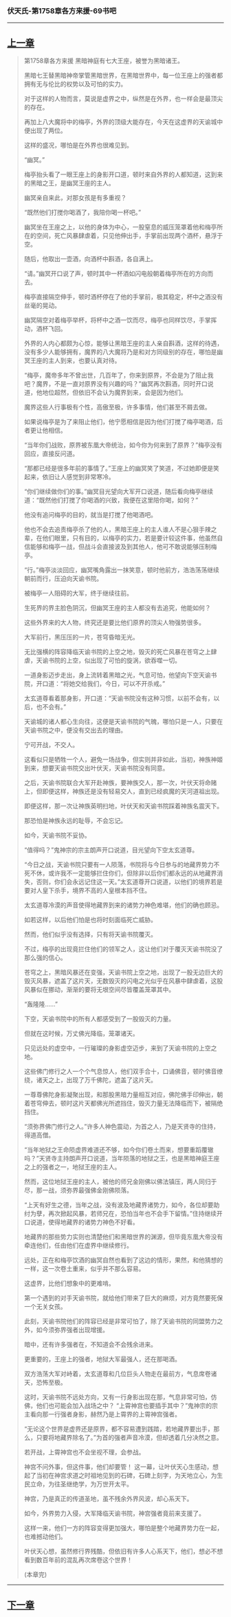 ### 伏天氏-第1758章各方来援-69书吧

--------
[上一章](./435ab518431ee21da695ca6eeb8b4a92.md)
--------


>
>
>
>第1758章各方来援
>黑暗神庭有七大王座，被誉为黑暗诸王。
>
>黑暗七王替黑暗神帝掌管黑暗世界，在黑暗世界中，每一位王座上的强者都拥有无与伦比的权势以及可怕的实力。
>
>对于这样的人物而言，莫说是虚界之中，纵然是在外界，也一样会是最顶尖的存在。
>
>再加上八大魔将中的梅亭，外界的顶级大能存在，今天在这虚界的天谕城中便出现了两位。
>
>这样的盛况，哪怕是在外界也很难见到。
>
>“幽冥。”
>
>梅亭抬头看了一眼王座上的身影开口道，顿时来自外界的人都知道，这到来的黑暗之王，是幽冥王座的主人。
>
>幽冥亲自来此，对那女孩是有多重视？
>
>“既然他们打搅你喝酒了，我陪你喝一杯吧。”
>
>幽冥坐在王座之上，以他的身体为中心，一股窒息的威压笼罩着他和梅亭所在的空间，死亡风暴肆虐着，只见他伸出手，手掌前出现两个酒杯，悬浮于空。
>
>随后，他取出一壶酒，向酒杯中斟酒，各自满上。
>
>“请。”幽冥开口说了声，顿时其中一杯酒如闪电般朝着梅亭所在的方向而去。
>
>梅亭直接隔空伸手，顿时酒杯停在了他的手掌前，极其稳定，杯中之酒没有丝毫的晃动。
>
>幽冥隔空对着梅亭举杯，将杯中之酒一饮而尽，梅亭也同样饮尽，手掌挥动，酒杯飞回。
>
>外界的人内心都颇为心惊，能够让黑暗王座的主人亲自斟酒，这样的待遇，没有多少人能够拥有，魔界的八大魔将乃是和对方同级别的存在，哪怕是幽冥王座的主人到来，也要认真对待。
>
>“梅亭，魔帝多年不曾出世，几百年了，你来到原界，不会是为了阻止我吧？魔界，不是一直对原界没有兴趣的吗？”幽冥再次斟酒，同时开口说道，他地位超然，但依旧不会认为魔界到来，会是因为他们。
>
>魔界这些人行事极有个性，高傲至极，许多事情，他们甚至不屑去做。
>
>如果说梅亭是为了来阻止他们，他宁愿相信是因为他们打搅了梅亭喝酒，后者更让他相信。
>
>“当年你们战败，原界被东凰大帝统治，如今你为何来到了原界？”梅亭没有回应，直接反问道。
>
>“那都已经是很多年前的事情了。”王座上的幽冥笑了笑道，不过她即便是笑起来，依旧让人感觉到非常寒冷。
>
>“你们继续做你们的事。”幽冥目光望向大军开口说道，随后看向梅亭继续道：“既然他们打搅了你喝酒的兴致，我便在这里陪你喝，如何？”
>
>他没有追问梅亭的目的，就当是打搅了他喝酒吧。
>
>他也不会去追责梅亭杀了他的人，黑暗王座上的主人谁人不是心狠手辣之辈，在他们眼里，只有目的，以梅亭的实力，若是要计较这件事，他虽然自信能够和梅亭一战，但战斗会直接波及到其他人，他可不敢说能够压制梅亭。
>
>“行。”梅亭淡淡回应，幽冥嘴角露出一抹笑意，顿时他前方，浩浩荡荡继续朝前而行，压迫向天谕书院。
>
>被梅亭一人阻碍的大军，终于继续往前。
>
>生死界的界主脸色阴沉，但幽冥王座的主人都没有去追究，他能如何？
>
>这些外界来的大人物，终究还是要比他们原界的顶尖人物强势很多。
>
>大军前行，黑压压的一片，苍穹昏暗无光。
>
>无比强横的阵容降临天谕书院的上空之地，毁灭的死亡风暴在苍穹之上肆虐，天谕书院的上空，似出现了可怕的旋涡，欲吞噬一切。
>
>一道身影迈步走出，身上流转着黑暗之光，气息可怕，他望向下空天谕书院，开口道：“将她交给我们，今日，可以不开杀戒。”
>
>太玄道尊看着那身影，开口道：“天谕书院没有这种习惯，以前不会有，以后，也不会有。”
>
>天谕城的诸人都心生向往，这便是天谕书院的气魄，哪怕只是一人，只要在天谕书院之中，便没有交出去的理由。
>
>宁可开战，不交人。
>
>这看似只是牺牲一个人，避免一场战争，但实则并非如此，当初，神族神姬到来，想要天谕书院交出叶伏天，天谕书院没有同意。
>
>之后，天谕书院联合大军开赴神族，要神族交人，那一次，叶伏天将命赌上，但即便这样，神族还是没有轻易交人，直到已经疯魔的天河道祖出现。
>
>即便这样，那一次让神族英明扫地，叶伏天和天谕书院踩着神族名震天下。
>
>那恐怕是神族永远的耻辱，不会忘记。
>
>如今，天谕书院不妥协。
>
>“值得吗？”鬼神宗的宗主朗声开口说道，目光望向下空太玄道尊。
>
>“今日之战，天谕书院只要有一人陨落，书院将与今日参与的地藏界势力不死不休，或许我不一定能够拦住你们，但除非以后你们都永远的从地藏界消失，否则，你们会永远记住这一天。”太玄道尊开口说道，以他们的境界若是要对人皇下杀手，境界不高的人皇根本挡不住。
>
>太玄道尊冷漠的声音使得地藏界到来的诸势力神色难堪，他们的确也顾忌。
>
>如若这样，以后他们怕是也将时刻面临死亡威胁。
>
>然而，他们似乎没有选择，只有将天谕书院覆灭。
>
>不过，梅亭的出现竟拦住他们的领军之人，这让他们对于覆灭天谕书院没了那么强的信心。
>
>苍穹之上，黑暗风暴还在变强，天谕书院上空之地，出现了一股无边巨大的毁灭风暴，遮盖了这片天，无数毁灭的闪电之光似乎在风暴中肆虐着，这股风暴似在挪动，渐渐的要将无垠空间尽皆覆盖笼罩其中。
>
>“轰隆隆……”
>
>下空，天谕书院中的所有人都感受到了一股毁灭的力量。
>
>但就在这时候，万丈佛光降临，笼罩诸天。
>
>只见远处的虚空中，一行璀璨的身影虚空迈步，来到了天谕书院的上空之地。
>
>这些佛门修行之人一个个气息惊人，他们双手合十，口诵佛音，顿时佛音缭绕，诸天之上，出现了万千佛陀，遮盖了这片天。
>
>一尊尊佛陀身影凝聚出现，和那股黑暗力量相互对应，佛陀佛手印伸出，朝着苍穹伸去，顿时这片天都佛光所遮挡住，毁灭力量无法降临而下，被隔绝挡住。
>
>“须弥界佛门修行之人。”许多人神色震动，为首之人，乃是天贤寺的住持，得道高僧。
>
>“当年地狱之王命陨虚界难道还不够，如今你们卷土而来，想要重蹈覆辙吗？”天贤寺主持朗声开口说道，当年陨落的地狱之王，也是黑暗神庭王座之上的强者之一，地狱王座的主人。
>
>然而，这位地狱王座的主人，被他的师兄金刚佛以佛法镇压，两人同归于尽，那一战，须弥界最强佛金刚佛陨落。
>
>“上天有好生之德，当年之战，没有波及地藏界诸势力，如今，各位却要助纣为孽，再次掀起风暴，若师兄在，恐怕当年也不会手下留情。”住持继续开口说道，使得地藏界的诸势力神色不好看。
>
>地藏界的那些势力实则也清楚他们和黑暗世界的渊源，但毕竟东凰大帝没有牵连他们，任由他们在虚界中继续修行。
>
>远处，正在和梅亭饮酒的幽冥自然也看到了这边的情形，果然，和他猜想的一样，这一次卷土重来，似乎并不那么容易。
>
>这虚界，比他们想象中的更难啃。
>
>第一个遇到的对手天谕书院，就给他们带来了巨大的麻烦，对方竟然要死保一个无关女孩。
>
>此刻，天谕书院他们的阵容已经是非常可怕了，除了天谕书院的同盟势力之外，如今须弥界强者出现增援。
>
>暗中，还有许多强者在，不知道会不会残余进来。
>
>更重要的，王座上的强者，地狱大军最强人，还在那喝酒。
>
>双方浩荡大军对峙着，太玄道尊和几位巨头人物走在最前方，气息席卷诸天，恐怖至极。
>
>这时，天谕书院不远处方向，又有一行身影出现在那，气息非常可怕，仿佛，他们也可能会加入战场之中？
>“上霄神宫也要插手其中？”鬼神宗的宗主看向那一行强者身影，赫然乃是上霄界的上霄神宫强者。
>
>“无论这个世界是虚界还是原界，都不容易遭到践踏，若地藏界要出手，那么，只要将地藏界除名了。”为首的强者声音冷漠，但却透着几分决然之意。
>
>若开战，上霄神宫也不会坐视不理，会参战。
>
>神宫不问外事，但这件事，他们却要管！
>这一幕，让叶伏天心生感动，想起了当初在神宫求道之时祖地见到的石碑，石碑上刻字，为天地立心，为生民立命，为往圣继绝学，为万世开太平。
>
>神宫，乃是真正的传道圣地，虽不残余外界风波，却心系天下。
>
>如今，外界势力入侵，大军降临天谕书院，神宫强者竟前来支援了。
>
>这样一来，他们一方的阵容变得更加强大，哪怕是整个地藏界势力在一起，也难撼动他们。
>
>叶伏天心想，虽然修行界残酷，但依旧有许多人心系天下，他们，想必不想看到数百年前的混乱再次席卷这个世界！
>
>(本章完)
>
>

--------
[下一章](./efd33faa2637eb96de489a714a9eb08f.md)
--------
